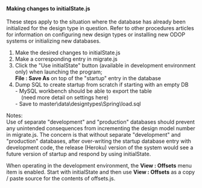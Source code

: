 #### Making changes to initialState.js

These steps apply to the situation where the database has already been initialized
for the design type in question.
Refer to other procedures articles for information on configuring new design types
or installing new ODOP systems or initializing new databases.

1. Make the desired changes to initialState.js
2. Make a corresponding entry in migrate.js
3. Click the "Use initialState" button (available in development environment only) when launching the program;   
**File : Save As** on top of the "startup" entry in the database
4. Dump SQL to create startup from scratch if starting with an empty DB   
 \- MySQL workbench should be able to export the table   
 &nbsp; &nbsp; (need more detail on settings here)   
 \- Save to master\data\designtypes\Spring\load.sql   
 
Notes:   
Use of separate "development" and "production" databases should
prevent any unintended consequences from incrementing the design model
number in migrate.js. 
The concern is that without separate "development" and "production" databases,
after over-writing the startup database entry with development code, 
the release (Heroku) version of the system would see a future version 
of startup and respond by using initialState.   

When operating in the development environment,
the **View : Offsets** menu item is enabled.
Start with initialState and then use **View : Offsets** as a copy / paste source for the contents of offsets.js.   

